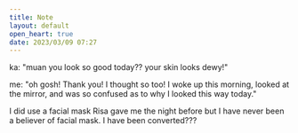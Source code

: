 ```yaml
---
title: Note
layout: default
open_heart: true
date: 2023/03/09 07:27
---
```


ka: "muan you look so good today?? your skin looks dewy!"

me: "oh gosh! Thank you! I thought so too! I woke up this morning, looked at the mirror, and was so confused as to why I looked this way today."

I did use a facial mask Risa gave me the night before but I have never been a believer of facial mask. I have been converted???
